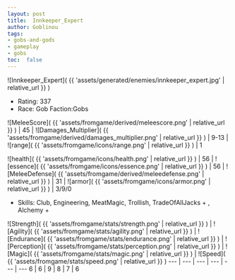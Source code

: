 ```yaml
---
layout: post
title:  Innkeeper_Expert
author: Goblinou
tags:
- gobs-and-gods
- gameplay
- gobs
toc:  false
---
```


![Innkeeper_Expert]( {{ 'assets/generated/enemies/innkeeper_expert.jpg' | relative_url }} )
- Rating: 337
- Race: Gob  Faction:Gobs

![MeleeScore]( {{ 'assets/fromgame/derived/meleescore.png' | relative_url }} ) | 45 | ![Damages_Multiplier]( {{ 'assets/fromgame/derived/damages_multiplier.png' | relative_url }} ) | 9-13 | ![range]( {{ 'assets/fromgame/icons/range.png' | relative_url }} ) | 1


![health]( {{ 'assets/fromgame/icons/health.png' | relative_url }} ) | 56 | ![essence]( {{ 'assets/fromgame/icons/essence.png' | relative_url }} ) | 56 | ![MeleeDefense]( {{ 'assets/fromgame/derived/meleedefense.png' | relative_url }} ) | 31 | ![armor]( {{ 'assets/fromgame/icons/armor.png' | relative_url }} ) | 3/9/0

* Skills: Club, Engineering, MeatMagic, Trollish, TradeOfAllJacks + , Alchemy + 

![Strength]( {{ 'assets/fromgame/stats/strength.png' | relative_url }} ) | ![Agility]( {{ 'assets/fromgame/stats/agility.png' | relative_url }} ) | ![Endurance]( {{ 'assets/fromgame/stats/endurance.png' | relative_url }} ) | ![Perception]( {{ 'assets/fromgame/stats/perception.png' | relative_url }} ) | ![Magic]( {{ 'assets/fromgame/stats/magic.png' | relative_url }} ) | ![Speed]( {{ 'assets/fromgame/stats/speed.png' | relative_url }} )
--- | --- | --- | --- | --- | ---
6 | 6 | 9 | 8 | 7 | 6
